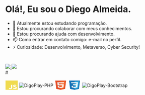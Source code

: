 # Olá!, Eu sou o Diego Almeida.

- 🌱 Atualmente estou estudando programação.
- 👯 Estou procurando colaborar com meus conhecimentos.
- 🤔 Estou procurando ajuda com desenvolvimento.
- 📫 Como entrar em contato comigo: e-mail no perfil.
- ⚡ Curiosidade: Desenvolvimento, Metaverso, Cyber Security!
#
<div>
  <a href="https://ithub.com.br">
    <img heigth="180em" src="https://github-readme-stats.vercel.app/api?username=DigoPlay1987&show_icons=true&theme=gruvbox">
    <img heigth="180em" src="https://github-readme-stats.vercel.app/api/top-langs/?username=DigoPlay1987&layout=compact&theme=gruvbox">
  </a>
</div>
#
<div style="display: inline_block"><br>
  <img align="center" alt="DigoPlay-Js" height="30" width="40" src="https://raw.githubusercontent.com/devicons/devicon/master/icons/javascript/javascript-plain.svg">
  <img align="center" alt="DigoPlay-PHP" height="30" width="40" src="https://cdn.jsdelivr.net/gh/devicons/devicon/icons/php/php-original.svg">
  <img align="center" alt="DigoPlay-HTML" height="30" width="40" src="https://raw.githubusercontent.com/devicons/devicon/master/icons/html5/html5-original.svg">
  <img align="center" alt="DigoPlay-CSS" height="30" width="40" src="https://raw.githubusercontent.com/devicons/devicon/master/icons/css3/css3-original.svg">
  <img align="center" alt="DigoPlay-Bootstrap" height="30" width="40" src="https://cdn.jsdelivr.net/gh/devicons/devicon/icons/bootstrap/bootstrap-original.svg">
</div>
